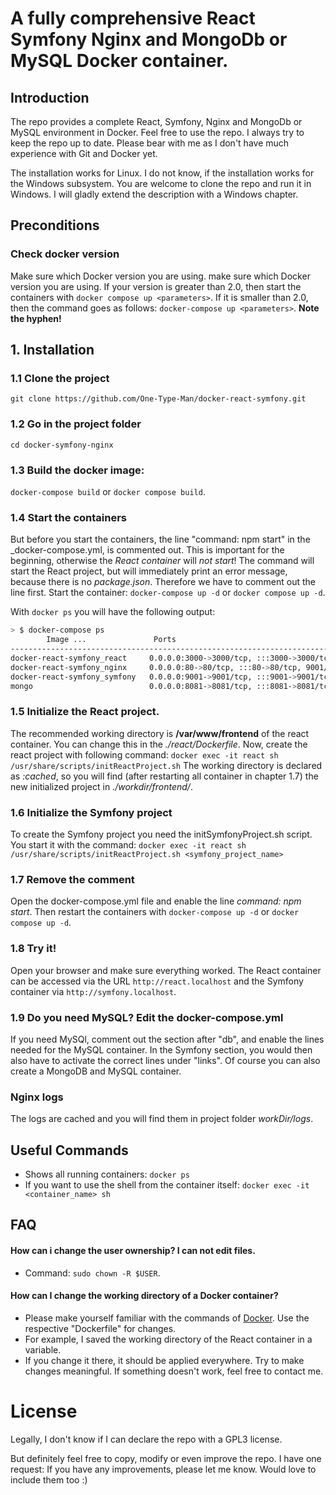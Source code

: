 # A fully comprehensive React Symfony Nginx and MongoDb or MySQL Docker container.

## Introduction
The repo provides a complete React, Symfony, Nginx and MongoDb or MySQL environment in Docker.
Feel free to use the repo. I always try to keep the repo up to date. 
Please bear with me as I don't have much experience with Git and Docker yet.

The installation works for Linux. I do not know, if the installation works for the Windows subsystem. 
You are welcome to clone the repo and run it in Windows. I will gladly extend the description with a Windows chapter.

## Preconditions

### Check docker version
Make sure which Docker version you are using. make sure which Docker version you are using. 
If your version is greater than 2.0, then start the containers with `docker compose up <parameters>`.
If it is smaller than 2.0, then the command goes as follows: `docker-compose up <parameters>`. **Note the hyphen!**

## 1. Installation

### 1.1 Clone the project 
`git clone https://github.com/One-Type-Man/docker-react-symfony.git`

### 1.2 Go in the project folder
`cd docker-symfony-nginx`

### 1.3 Build the docker image:
`docker-compose build` or `docker compose build`. 

### 1.4 Start the containers
But before you start the containers, the line "command: npm start" in the _docker-compose.yml, is commented out. This is important for the beginning, otherwise the _React container_ will *not start*! 
The command will start the React project, but will immediately print an error message, because there is no _package.json_. Therefore we have to comment out the line first.
Start the container: `docker-compose up -d` or `docker compose up -d`.

With `docker ps` you will have the following output:

```bash
> $ docker-compose ps
        Image ...               Ports                                                Names
--------------------------------------------------------------------------------------------------
docker-react-symfony_react     0.0.0.0:3000->3000/tcp, :::3000->3000/tcp            react
docker-react-symfony_nginx     0.0.0.0:80->80/tcp, :::80->80/tcp, 9001/tcp          nginx
docker-react-symfony_symfony   0.0.0.0:9001->9001/tcp, :::9001->9001/tcp            symfony
mongo                          0.0.0.0:8081->8081/tcp, :::8081->8081/tcp, 27017/tcp mongo_database
```

### 1.5 Initialize the React project. 
The recommended working directory is **/var/www/frontend** of the react container. You can change this in the _./react/Dockerfile_.
Now, create the react project with following command: `docker exec -it react sh /usr/share/scripts/initReactProject.sh`
The working directory is declared as _:cached_, so you will find (after restarting all container in chapter 1.7) the new initialized project in _./workdir/frontend/_.

### 1.6 Initialize the Symfony project
To create the Symfony project you need the initSymfonyProject.sh script. 
You start it with the command: `docker exec -it react sh /usr/share/scripts/initReactProject.sh <symfony_project_name>`

### 1.7 Remove the comment
Open the docker-compose.yml file and enable the line _command: npm start_. Then restart the containers with `docker-compose up -d` or `docker compose up -d`.

### 1.8 Try it!
Open your browser and make sure everything worked. 
The React container can be accessed via the URL `http://react.localhost` and the Symfony container via `http://symfony.localhost`.

### 1.9 Do you need MySQL? Edit the docker-compose.yml
If you need MySQl, comment out the section after "db", and enable the lines needed for the MySQL container.
In the Symfony section, you would then also have to activate the correct lines under "links". Of course you can also create a MongoDB and MySQL container.

### Nginx logs
The logs are cached and you will find them in project folder _workDir/logs_.

## Useful Commands

- Shows all running containers: `docker ps`
- If you want to use the shell from the container itself: `docker exec -it <container_name> sh`

## FAQ

#### How can i change the user ownership? I can not edit files. 
- Command: `sudo chown -R $USER`.

#### How can I change the working directory of a Docker container?
- Please make yourself familiar with the commands of [Docker](https://docs.docker.com/compose/). Use the respective "Dockerfile" for changes. 
- For example, I saved the working directory of the React container in a variable. 
- If you change it there, it should be applied everywhere. Try to make changes meaningful. If something doesn't work, feel free to contact me.

# License
Legally, I don't know if I can declare the repo with a GPL3 license.

But definitely feel free to copy, modify or even improve the repo. 
I have one request: If you have any improvements, please let me know. Would love to include them too :)